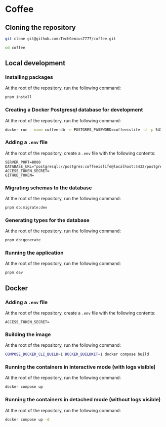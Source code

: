 # Coffee

## Cloning the repository

```bash
git clone git@github.com:TechGenius7777/coffee.git
```

```bash
cd coffee
```

## Local development

### Installing packages

At the root of the repository, run the following command:

```bash
pnpm install
```

### Creating a Docker Postgresql database for development

At the root of the repository, run the following command:

```bash
docker run --name coffee-db -e POSTGRES_PASSWORD=coffeeislife -d -p 5432:5432 postgres:alpine
```

### Adding a `.env` file

At the root of the repository, create a `.env` file with the following contents:

```env
SERVER_PORT=8000
DATABASE_URL="postgresql://postgres:coffeeislife@localhost:5432/postgres"
ACCESS_TOKEN_SECRET=
GITHUB_TOKEN=
```

### Migrating schemas to the database

At the root of the repository, run the following command:

```bash
pnpm db:migrate:dev
```

### Generating types for the database

At the root of the repository, run the following command:

```bash
pnpm db:generate
```

### Running the application

At the root of the repository, run the following command:

```bash
pnpm dev
```

## Docker

### Adding a `.env` file

At the root of the repository, create a `.env` file with the following contents:

```env
ACCESS_TOKEN_SECRET=
```

### Building the image

At the root of the repository, run the following command:

```bash
COMPOSE_DOCKER_CLI_BUILD=1 DOCKER_BUILDKIT=1 docker compose build
```

### Running the containers in interactive mode (with logs visible)

At the root of the repository, run the following command:

```bash
docker compose up
```

### Running the containers in detached mode (without logs visible)

At the root of the repository, run the following command:

```bash
docker compose up -d
```
